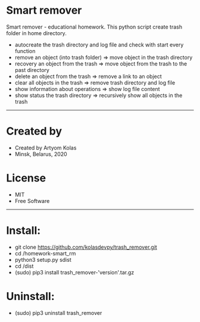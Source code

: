 # Smart remover
Smart remover - educational homework.
This python script create trash folder in home directory.

- autocreate the trash directory and log file and check with start every function
- remove an object (into trash folder) => move object in the trash directory
- recovery an object from the trash => move object from the trash to the past directory
- delete an object from the trash => remove a link to an object
- clear all objects in the trash => remove trash directory and log file
- show information about operations => show log file content
- show status the trash directory => recursively show all objects in the trash
_____

# Created by
- Created by Artyom Kolas
- Minsk, Belarus, 2020

# License
- MIT
- Free Software
_____

# Install:
- git clone https://github.com/kolasdevpy/trash_remover.git
- cd /homework-smart_rm
- python3 setup.py sdist
- cd /dist 
- (sudo) pip3 install trash_remover-'version'.tar.gz

# Uninstall:
- (sudo) pip3 uninstall trash_remover